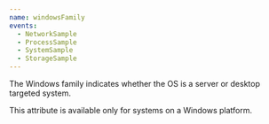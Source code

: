 ```yaml
---
name: windowsFamily
events:
  - NetworkSample
  - ProcessSample
  - SystemSample
  - StorageSample
---
```


The Windows family indicates whether the OS is a server or desktop targeted system.

This attribute is available only for systems on a Windows platform.